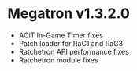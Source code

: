 # Megatron v1.3.2.0 
- ACiT In-Game Timer fixes 
- Patch loader for RaC1 and RaC3 
- Ratchetron API performance fixes 
- Ratchetron module fixes
